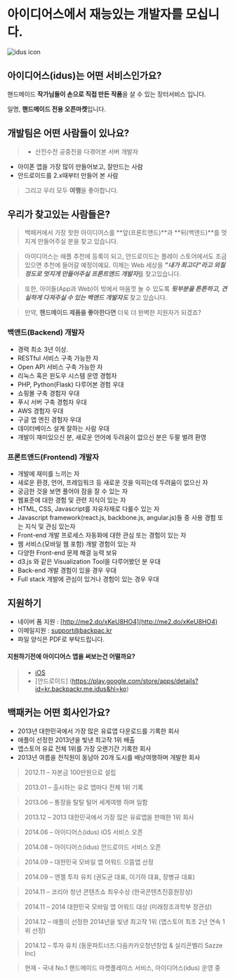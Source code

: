 # 아이디어스에서 재능있는 개발자를 모십니다.

![idus icon](https://raw.githubusercontent.com/backpackr/backpackr.github.com/master/images/idus_logo.jpg)

## 아이디어스(idus)는 어떤 서비스인가요?
핸드메이드 **작가님들이 손으로 직접 만든 작품**을 살 수 있는 장터서비스 입니다. 

일명, **핸드메이드 전용 오픈마켓**입니다.  

## 개발팀은 어떤 사람들이 있나요?
>* 산전수전 공중전을 다겪어본 서버 개발자
* 아이폰 앱을 가장 많이 만들어보고, 잘만드는 사람
* 안드로이드를 2.x때부터 만들어 본 사람

> 그리고 우리 모두 **여행**을 좋아합니다. 

## 우리가 찾고있는 사람들은?
> 백패커에서 가장 핫한 아이디어스를 **앞(프론트앤드)**과 **뒤(백앤드)**를 멋지게 만들어주실 분을 찾고 있습니다. 

> 아이디어스는 애플 추천에 등록이 되고, 안드로이드는 플레이 스토어에서도 조금 있으면 추천에 들어갈 예정이예요.  이제는 Web 세상을 ***"내가 최고다"라고 외칠 정도로 멋지게 만들어주실 프론트앤드 개발자***를 찾고있습니다.

> 또한, 아이들(App과 Web)이 밖에서 마음껏 놀 수 있도록 ***뒷부분을 튼튼하고, 견실하게 다져주실 수 있는 백앤드 개발자도*** 찾고 있습니다. 

> 만약, **핸드메이드 제품을 좋아한다면** 더욱 더 완벽한 지원자가 되겠죠? 


### 백앤드(Backend) 개발자
* 경력 최소 3년 이상. 
* RESTful 서비스 구축 가능한 자
* Open API 서비스 구축 가능한 자
* 리눅스 혹은 윈도우 시스템 운영 경험자 
* PHP, Python(Flask) 다루어본 경험 우대 
* 쇼핑몰 구축 경험자 우대
* 푸시 서버 구축 경험자 우대
* AWS 경험자 우대
* 구글 앱 엔진 경험자 우대
* 데이터베이스 설계 잘하는 사람 우대 
* 개발이 재미있으신 분, 새로운 언어에 두려움이 없으신 분은 두팔 벌려 환영

### 프론트앤드(Frontend) 개발자 
* 개발에 재미를 느끼는 자 
* 새로운 환경, 언어, 프레임워크 등 새로운 것을 익히는데 두려움이 없으신 자 
* 궁금한 것을 보면 풀어야 잠을 잘 수 있는 자
* 웹표준에 대한 경험 및 관련 지식이 있는 자
* HTML, CSS, Javascript를 자유자재로 다룰수 있는 자 
* Javascript framework(react.js, backbone.js, angular.js)들 중 사용 경험 또는 지식 및 관심 있는자 
* Front-end 개발 프로세스 자동화에 대한 관심 또는 경험이 있는 자
* 웹 서비스(모바일 웹 포함) 개발 경험이 있는 자
* 다양한 Front-end 문제 해결 능력 보유
* d3.js 와 같은 Visualization Tool을 다루어봤던 분 우대 
* Back-end 개발 경험이 있을 경우 우대
* Full stack 개발에 관심이 있거나 경험이 있는 경우 우대

## 지원하기 
* 네이버 폼 지원 : [http://me2.do/xKeU8HO4](http://me2.do/xKeU8HO4)
* 이메일지원 : <support@backpac.kr>
* 파일 양식은 PDF로 부탁드립니다.  

#### 지원하기전에 아이디어스 앱을 써보는건 어떨까요? 
> * [iOS](https://itunes.apple.com/kr/app/aidieoseu-idus-haendeumeideu/id872469884?mt=8)
> * [안드로이드] (https://play.google.com/store/apps/details?id=kr.backpackr.me.idus&hl=ko)

## 백패커는 어떤 회사인가요?
+ 2013년 대한민국에서 가장 많은 유료앱 다운로드를 기록한 회사
+ 애플이 선정한 2013년을 빛낸 최고작 1위 배출
+ 앱스토어 유료 전체 1위를 가장 오랜기간 기록한 회사
+ 2013년 여름을 전직원이 동남아 20개 도시를 배낭여행하며 개발한 회사

> 2012.11 – 자본금 100만원으로 설립

> 2013.01 – 출시하는 유로 앱마다 전체 1위 기록

> 2013.06 – 통장을 탈탈 털어 세계여행 하며 일함

> 2013.12 – 2013 대한민국에서 가장 많은 유료앱을 판매한 1위 회사

> 2014.06 – 아이디어스(idus) iOS 서비스 오픈

> 2014.08 – 아이디어스(idus) 안드로이드 서비스 오픈

> 2014.09 – 대한민국 모바일 앱 어워드 으뜸앱 선정

> 2014.09 – 엔젤 투자 유치 (권도균 대표, 이기하 대표, 장병규 대표)

> 2014.11 – 코리아 청년 콘텐츠쇼 최우수상 (한국콘텐츠진흥원장상)

> 2014.11 – 2014 대한민국 모바일 앱 어워드 대상 (미래창조과학부 장관상)

> 2014.12 – 애플이 선정한 2014년을 빛낸 최고작 1위 (앱스토어 최초 2년 연속 1위 선정)

> 2014.12 – 투자 유치 (동문파트너즈:다음카카오청년창업 & 실리콘벨리 Sazze Inc)

> 현재  - 국내 No.1 핸드메이드 마켓플레이스 서비스, 아이디어스(idus) 운영 중
